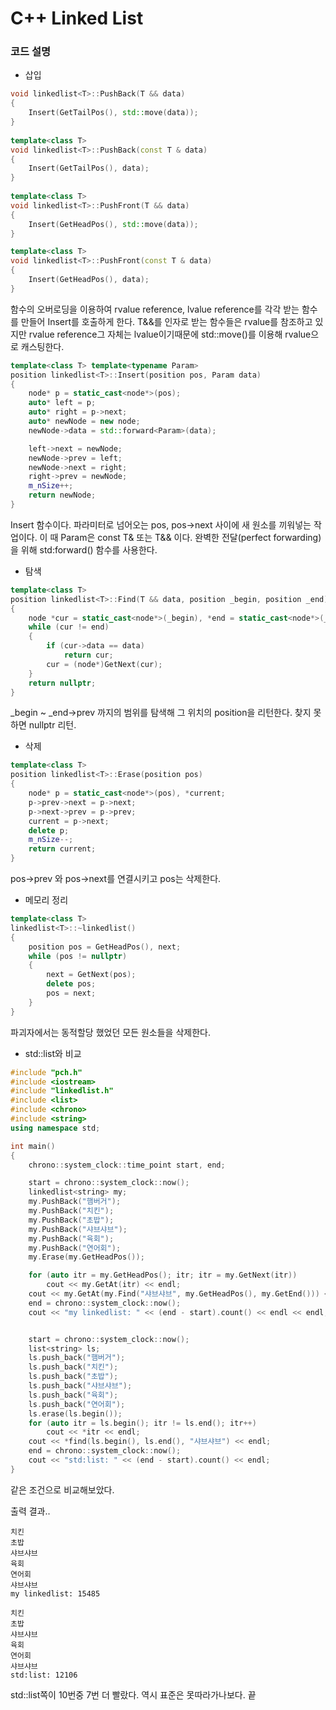 # C++ Linked List

### 코드 설명

- 삽입

```C++
void linkedlist<T>::PushBack(T && data)
{
	Insert(GetTailPos(), std::move(data));
}
    
template<class T>
void linkedlist<T>::PushBack(const T & data)
{
	Insert(GetTailPos(), data);
}
    
template<class T>
void linkedlist<T>::PushFront(T && data)
{
	Insert(GetHeadPos(), std::move(data));
}

template<class T>
void linkedlist<T>::PushFront(const T & data)
{
   	Insert(GetHeadPos(), data);
}
```

함수의 오버로딩을 이용하여 rvalue reference, lvalue reference를 각각 받는 함수를 만들어 Insert를 호출하게 한다. T&&를 인자로 받는 함수들은 rvalue를 참조하고 있지만 rvalue reference그 자체는 lvalue이기때문에 std::move()를 이용해 rvalue으로 캐스팅한다.

```C++
template<class T> template<typename Param>
position linkedlist<T>::Insert(position pos, Param data)
{
	node* p = static_cast<node*>(pos);
	auto* left = p;
	auto* right = p->next;
	auto* newNode = new node;
	newNode->data = std::forward<Param>(data);

	left->next = newNode;
	newNode->prev = left;
	newNode->next = right;
	right->prev = newNode;
	m_nSize++;
	return newNode;
}
```

Insert 함수이다. 파라미터로 넘어오는 pos, pos→next 사이에 새 원소를 끼워넣는 작업이다. 이 때 Param은 const T& 또는 T&& 이다. 완벽한 전달(perfect forwarding)을 위해 std:forward() 함수를 사용한다.



- 탐색

```C++
template<class T>
position linkedlist<T>::Find(T && data, position _begin, position _end)
{
	node *cur = static_cast<node*>(_begin), *end = static_cast<node*>(_end);
	while (cur != end)
	{
		if (cur->data == data)
			return cur;
		cur = (node*)GetNext(cur);
	}
	return nullptr;
}
```

_begin ~ _end→prev 까지의 범위를 탐색해 그 위치의 position을 리턴한다. 찾지 못하면 nullptr 리턴.



- 삭제

```C++
template<class T>
position linkedlist<T>::Erase(position pos)
{
	node* p = static_cast<node*>(pos), *current;
	p->prev->next = p->next;
	p->next->prev = p->prev;
	current = p->next;
	delete p;
	m_nSize--;
	return current;
}
```

pos→prev 와 pos→next를 연결시키고 pos는 삭제한다.



- 메모리 정리

```C++
template<class T>
linkedlist<T>::~linkedlist()
{
	position pos = GetHeadPos(), next;
	while (pos != nullptr)
	{
		next = GetNext(pos);
		delete pos;
		pos = next;
	}
}
```

파괴자에서는 동적할당 했었던 모든 원소들을 삭제한다.



- std::list와 비교

```C++
#include "pch.h"
#include <iostream>
#include "linkedlist.h"
#include <list>
#include <chrono>
#include <string>
using namespace std;

int main()
{
	chrono::system_clock::time_point start, end;

	start = chrono::system_clock::now();
	linkedlist<string> my;
	my.PushBack("햄버거");
	my.PushBack("치킨");
	my.PushBack("초밥");
	my.PushBack("샤브샤브");
	my.PushBack("육회");
	my.PushBack("연어회");
	my.Erase(my.GetHeadPos());

	for (auto itr = my.GetHeadPos(); itr; itr = my.GetNext(itr))
		cout << my.GetAt(itr) << endl;
	cout << my.GetAt(my.Find("샤브샤브", my.GetHeadPos(), my.GetEnd())) << endl;
	end = chrono::system_clock::now();
	cout << "my linkedlist: " << (end - start).count() << endl << endl;


	start = chrono::system_clock::now();
	list<string> ls;
	ls.push_back("햄버거");
	ls.push_back("치킨");
	ls.push_back("초밥");
	ls.push_back("샤브샤브");
	ls.push_back("육회");
	ls.push_back("연어회");
	ls.erase(ls.begin());
	for (auto itr = ls.begin(); itr != ls.end(); itr++)
		cout << *itr << endl;
	cout << *find(ls.begin(), ls.end(), "샤브샤브") << endl;
	end = chrono::system_clock::now();
	cout << "std:list: " << (end - start).count() << endl;
}
```

같은 조건으로 비교해보았다.



출력 결과..

```
치킨
초밥
샤브샤브
육회
연어회
샤브샤브
my linkedlist: 15485

치킨
초밥
샤브샤브
육회
연어회
샤브샤브
std:list: 12106
```



std::list쪽이 10번중 7번 더 빨랐다. 역시 표준은 못따라가나보다. 끝
